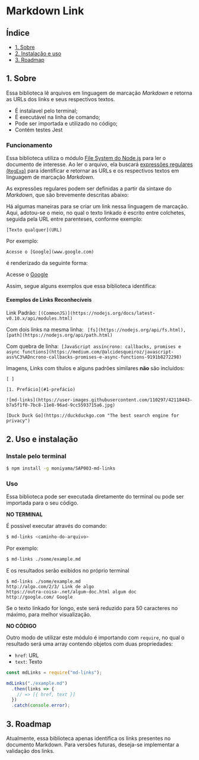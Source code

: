# Markdown Link
## Índice
* [1. Sobre](#1-sobre)
* [2. Instalação e uso](#2-instalação)
* [3. Roadmap](#3-roadmap)

## 1. Sobre
Essa biblioteca lê arquivos em linguagem de marcação *Markdown* e retorna as URLs dos links e seus respectivos textos.

- É instalavel pelo terminal;
- É executável na linha de comando;
- Pode ser importada e utilizado no código;
- Contém testes Jest 

### Funcionamento
Essa biblioteca utiliza o módulo [File System do Node.js](https://nodejs.org/api/fs.html) para ler o documento de interesse. Ao ler o arquivo, ela buscará [expressões regulares
(`RegExp`)](https://developer.mozilla.org/pt-BR/docs/Web/JavaScript/Guide/Regular_Expressions) para identificar e retornar as URLs e os respectivos textos em linguagem de marcação *Markdown*. 

As expressões regulares podem ser definidas a partir da sintaxe  do *Markdown*, que são brevemente descritas abaixo:

Há algumas maneiras para se criar um link nessa linguagem de marcação. Aqui, adotou-se o meio, no qual o texto linkado é escrito entre colchetes, seguida pela URL entre parenteses, conforme exemplo:
```
[Texto qualquer](URL)
```
Por exemplo:

`Acesse o [Google](www.google.com)`

é renderizado da seguinte forma: 

Acesse o [Google](www.google.com)

Assim, segue alguns exemplos que essa biblioteca identifica:
#### Exemplos de Links Reconhecíveis

Link Padrão: 
`[(CommonJS)](https://nodejs.org/docs/latest-v0.10.x/api/modules.html)`

Com dois links na mesma linha: `
[fs](https://nodejs.org/api/fs.html), [path](https://nodejs.org/api/path.html)`

Com quebra de linha:`
[JavaScript assíncrono: callbacks, promises e async
  functions](https://medium.com/@alcidesqueiroz/javascript-ass%C3%ADncrono-callbacks-promises-e-async-functions-9191b8272298)`

Imagens, Links com títulos e alguns padrões similares **não** são incluídos:
```
[ ]

[1. Prefácio](#1-prefácio)

![md-links](https://user-images.githubusercontent.com/110297/42118443-b7a5f1f0-7bc8-11e8-96ad-9cc5593715a6.jpg)

[Duck Duck Go](https://duckduckgo.com "The best search engine for privacy")
```
## 2. Uso e instalação
### Instale pelo terminal
```sh
$ npm install -g moniyama/SAP003-md-links
```
### Uso
Essa biblioteca pode ser executada diretamente do terminal ou pode ser importada para o seu código.

**NO TERMINAL**

É possivel executar através do comando:
```sh
$ md-links <caminho-do-arquivo>
```
Por exemplo:
```sh
$ md-links ./some/example.md
```
E os resultados serão exibidos no próprio terminal

```
$ md-links ./some/example.md
http://algo.com/2/3/ Link de algo
https://outra-coisa-.net/algum-doc.html algum doc
http://google.com/ Google
```
Se o texto linkado for longo, este será reduzido para 50 caracteres no máximo, para melhor visualização.

**NO CÓDIGO**

Outro modo de utilizar este módulo é importando com `require`, no qual o resultado será uma array contendo objetos com duas propriedades:

* `href`: URL
* `text`: Texto 

```js
const mdLinks = require("md-links");

mdLinks("./example.md")
  .then(links => {
    // => [{ href, text }]
  })
  .catch(console.error);
```
## 3. Roadmap
Atualmente, essa biblioteca apenas identifica os links presentes no documento Markdown. Para versões futuras, deseja-se implementar a validação dos links.

